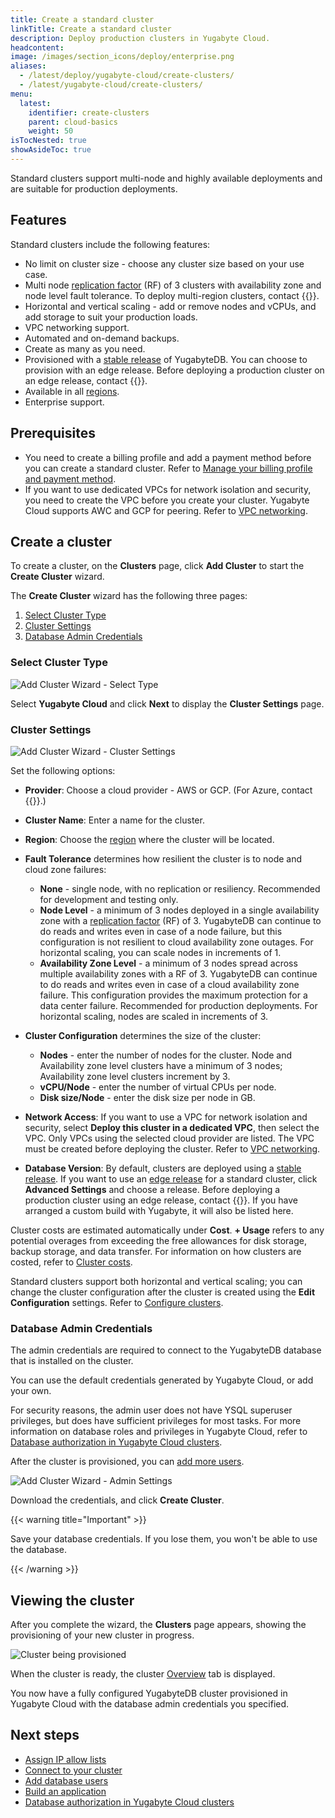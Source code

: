 ```yaml
---
title: Create a standard cluster
linkTitle: Create a standard cluster
description: Deploy production clusters in Yugabyte Cloud.
headcontent:
image: /images/section_icons/deploy/enterprise.png
aliases:
  - /latest/deploy/yugabyte-cloud/create-clusters/
  - /latest/yugabyte-cloud/create-clusters/
menu:
  latest:
    identifier: create-clusters
    parent: cloud-basics
    weight: 50
isTocNested: true
showAsideToc: true
---
```


Standard clusters support multi-node and highly available deployments and are suitable for production deployments.

## Features

Standard clusters include the following features:

- No limit on cluster size - choose any cluster size based on your use case.
- Multi node [replication factor](../../../architecture/docdb-replication/replication/) (RF) of 3 clusters with availability zone and node level fault tolerance. To deploy multi-region clusters, contact {{<support-cloud>}}.
- Horizontal and vertical scaling - add or remove nodes and vCPUs, and add storage to suit your production loads.
- VPC networking support.
- Automated and on-demand backups.
- Create as many as you need.
- Provisioned with a [stable release](../../cloud-faq/#what-version-of-yugabytedb-does-my-cluster-run-on) of YugabyteDB. You can choose to provision with an edge release. Before deploying a production cluster on an edge release, contact {{<support-cloud>}}.
- Available in all [regions](../../release-notes#cloud-provider-regions).
- Enterprise support.

## Prerequisites

- You need to create a billing profile and add a payment method before you can create a standard cluster. Refer to [Manage your billing profile and payment method](../../cloud-admin/cloud-billing-profile/).
- If you want to use dedicated VPCs for network isolation and security, you need to create the VPC before you create your cluster. Yugabyte Cloud supports AWC and GCP for peering. Refer to [VPC networking](../../cloud-basics/cloud-vpcs/).

## Create a cluster

To create a cluster, on the **Clusters** page, click **Add Cluster** to start the **Create Cluster** wizard.

The **Create Cluster** wizard has the following three pages:

1. [Select Cluster Type](#select-cluster-type)
1. [Cluster Settings](#cluster-settings)
1. [Database Admin Credentials](#database-admin-credentials)

### Select Cluster Type

![Add Cluster Wizard - Select Type](/images/yb-cloud/cloud-addcluster-paid1.png)

Select **Yugabyte Cloud** and click **Next** to display the **Cluster Settings** page.

### Cluster Settings

![Add Cluster Wizard - Cluster Settings](/images/yb-cloud/cloud-addcluster-paid2.png)

Set the following options:

- **Provider**: Choose a cloud provider - AWS or GCP. (For Azure, contact {{<support-cloud>}}.)
- **Cluster Name**: Enter a name for the cluster.
- **Region**: Choose the [region](../../release-notes#cloud-provider-regions) where the cluster will be located.

- **Fault Tolerance** determines how resilient the cluster is to node and cloud zone failures:

  - **None** - single node, with no replication or resiliency. Recommended for development and testing only.
  - **Node Level** - a minimum of 3 nodes deployed in a single availability zone with a [replication factor](../../../architecture/docdb-replication/replication/) (RF) of 3. YugabyteDB can continue to do reads and writes even in case of a node failure, but this configuration is not resilient to cloud availability zone outages. For horizontal scaling, you can scale nodes in increments of 1.
  - **Availability Zone Level** - a minimum of 3 nodes spread across multiple availability zones with a RF of 3. YugabyteDB can continue to do reads and writes even in case of a cloud availability zone failure. This configuration provides the maximum protection for a data center failure. Recommended for production deployments. For horizontal scaling, nodes are scaled in increments of 3.

- **Cluster Configuration** determines the size of the cluster:

  - **Nodes** - enter the number of nodes for the cluster. Node and Availability zone level clusters have a minimum of 3 nodes; Availability zone level clusters increment by 3.
  - **vCPU/Node** - enter the number of virtual CPUs per node.
  - **Disk size/Node** - enter the disk size per node in GB.

- **Network Access**: If you want to use a VPC for network isolation and security, select **Deploy this cluster in a dedicated VPC**, then select the VPC. Only VPCs using the selected cloud provider are listed. The VPC must be created before deploying the cluster. Refer to [VPC networking](../../cloud-basics/cloud-vpcs/).

- **Database Version**: By default, clusters are deployed using a [stable release](../../cloud-faq/#what-version-of-yugabytedb-does-my-cluster-run-on). If you want to use an [edge release](../../cloud-faq/#what-version-of-yugabytedb-does-my-cluster-run-on) for a standard cluster, click **Advanced Settings** and choose a release. Before deploying a production cluster using an edge release, contact {{<support-cloud>}}. If you have arranged a custom build with Yugabyte, it will also be listed here.

Cluster costs are estimated automatically under **Cost**. **+ Usage** refers to any potential overages from exceeding the free allowances for disk storage, backup storage, and data transfer. For information on how clusters are costed, refer to [Cluster costs](../../cloud-admin/cloud-billing-costs/).

Standard clusters support both horizontal and vertical scaling; you can change the cluster configuration after the cluster is created using the **Edit Configuration** settings. Refer to [Configure clusters](../../cloud-clusters/configure-clusters#infrastructure).

### Database Admin Credentials

The admin credentials are required to connect to the YugabyteDB database that is installed on the cluster.

You can use the default credentials generated by Yugabyte Cloud, or add your own.

For security reasons, the admin user does not have YSQL superuser privileges, but does have sufficient privileges for most tasks. For more information on database roles and privileges in Yugabyte Cloud, refer to [Database authorization in Yugabyte Cloud clusters](../../cloud-secure-clusters/cloud-users/).

After the cluster is provisioned, you can [add more users](../../cloud-secure-clusters/add-users/).

![Add Cluster Wizard - Admin Settings](/images/yb-cloud/cloud-addcluster-admin.png)

Download the credentials, and click **Create Cluster**.

{{< warning title="Important" >}}

Save your database credentials. If you lose them, you won't be able to use the database.

{{< /warning >}}

## Viewing the cluster

After you complete the wizard, the **Clusters** page appears, showing the provisioning of your new cluster in progress.

![Cluster being provisioned](/images/yb-cloud/cloud-cluster-provisioning.png)

When the cluster is ready, the cluster [Overview](../../cloud-monitor/overview/) tab is displayed.

You now have a fully configured YugabyteDB cluster provisioned in Yugabyte Cloud with the database admin credentials you specified.

## Next steps

- [Assign IP allow lists](../../cloud-secure-clusters/add-connections/)
- [Connect to your cluster](../../cloud-connect/)
- [Add database users](../../cloud-secure-clusters/add-users/)
- [Build an application](../../cloud-quickstart/cloud-build-apps/)
- [Database authorization in Yugabyte Cloud clusters](../../cloud-secure-clusters/cloud-users/)
